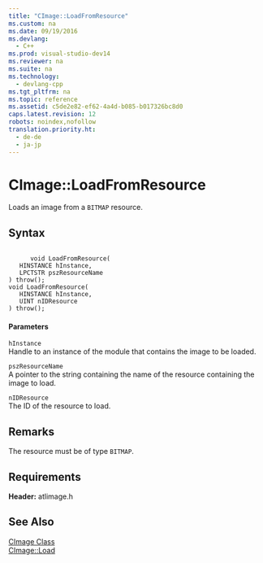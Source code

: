 ```yaml
---
title: "CImage::LoadFromResource"
ms.custom: na
ms.date: 09/19/2016
ms.devlang: 
  - C++
ms.prod: visual-studio-dev14
ms.reviewer: na
ms.suite: na
ms.technology: 
  - devlang-cpp
ms.tgt_pltfrm: na
ms.topic: reference
ms.assetid: c5de2e82-ef62-4a4d-b085-b017326bc8d0
caps.latest.revision: 12
robots: noindex,nofollow
translation.priority.ht: 
  - de-de
  - ja-jp
---
```

# CImage::LoadFromResource
Loads an image from a `BITMAP` resource.  
  
## Syntax  
  
```  
  
      void LoadFromResource(  
   HINSTANCE hInstance,  
   LPCTSTR pszResourceName   
) throw();  
void LoadFromResource(  
   HINSTANCE hInstance,  
   UINT nIDResource   
) throw();  
```  
  
#### Parameters  
 `hInstance`  
 Handle to an instance of the module that contains the image to be loaded.  
  
 `pszResourceName`  
 A pointer to the string containing the name of the resource containing the image to load.  
  
 `nIDResource`  
 The ID of the resource to load.  
  
## Remarks  
 The resource must be of type `BITMAP`.  
  
## Requirements  
 **Header:** atlimage.h  
  
## See Also  
 [CImage Class](../vs140/CImage-Class.md)   
 [CImage::Load](../vs140/CImage--Load.md)